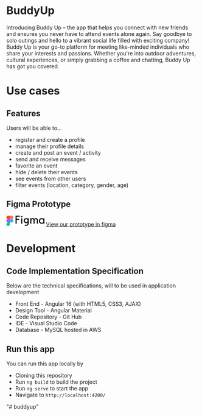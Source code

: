 # BuddyUp
Introducing Buddy Up – the app that helps you connect with new friends and ensures you never have to attend events alone again. Say goodbye to solo outings and hello to a vibrant social life filled with exciting company!
Buddy Up is your go-to platform for meeting like-minded individuals who share your interests and passions. Whether you're into outdoor adventures, cultural experiences, or simply grabbing a coffee and chatting, Buddy Up has got you covered.

# Use cases
## Features
Users will be able to...
- register and create a profile
- manage their profile details
- create and post an event / activity
- send and receive messages
- favorite an event
- hide / delete their events
- see events from other users
- filter events (location, category, gender, age)

## Figma Prototype
<img src="src/assets/images/figma.png" width="100" alt="">
<a href="https://www.figma.com/file/AKiE2NyCouym1NM5q1ECLs/Buddy-Up?type=design&node-id=0%3A1&mode=design&t=v0cZSpAuIryIxWVK-1">View our prototype in figma</a>

# Development
## Code Implementation Specification
Below are the technical specifications, will to be used in application development
- Front End - Angular 16 (with HTML5, CSS3, AJAX)
- Design Tool - Angular Material
- Code Repository - Git Hub
- IDE - Visual Studio Code
- Database - MySQL hosted in AWS

## Run this app
You can run this app locally by
- Cloning this repository
- Run `ng build` to build the project
- Run `ng serve` to start the app
- Navigate to `http://localhost:4200/`

"# buddyup" 
